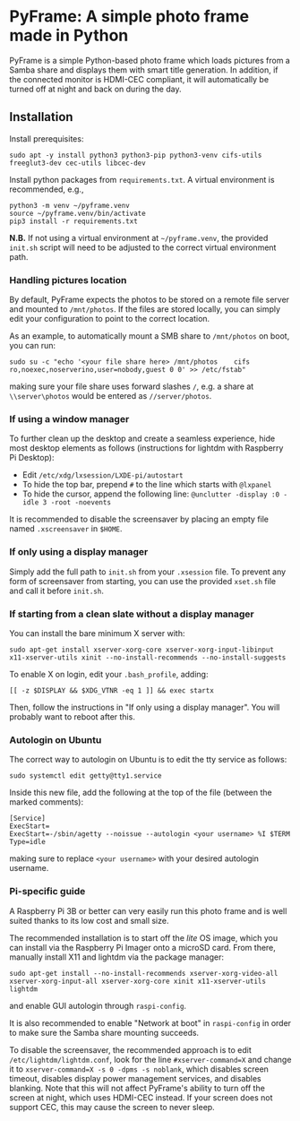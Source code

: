 # PyFrame: A simple photo frame made in Python

PyFrame is a simple Python-based photo frame which loads pictures from a Samba share and displays them with smart title generation. In addition, if the connected monitor is HDMI-CEC compliant, it will automatically be turned off at night and back on during the day.

## Installation

Install prerequisites:
```shell
sudo apt -y install python3 python3-pip python3-venv cifs-utils freeglut3-dev cec-utils libcec-dev
```

Install python packages from `requirements.txt`. A virtual environment is recommended, e.g.,
```shell
python3 -m venv ~/pyframe.venv
source ~/pyframe.venv/bin/activate
pip3 install -r requirements.txt
```

**N.B.** If not using a virtual environment at `~/pyframe.venv`, the provided `init.sh` script will need to be adjusted to the correct virtual environment path.

### Handling pictures location

By default, PyFrame expects the photos to be stored on a remote file server and mounted to `/mnt/photos`. If the files are stored locally, you can simply edit your configuration to point to the correct location.

As an example, to automatically mount a SMB share to `/mnt/photos` on boot, you can run:
```
sudo su -c "echo '<your file share here> /mnt/photos    cifs    ro,noexec,noserverino,user=nobody,guest 0 0' >> /etc/fstab"
```
making sure your file share uses forward slashes `/`, e.g. a share at `\\server\photos` would be entered as `//server/photos`.

### If using a window manager

To further clean up the desktop and create a seamless experience, hide most desktop elements as follows (instructions for lightdm with Raspberry Pi Desktop):
* Edit `/etc/xdg/lxsession/LXDE-pi/autostart`
* To hide the top bar, prepend `#` to the line which starts with `@lxpanel`
* To hide the cursor, append the following line: `@unclutter -display :0 -idle 3 -root -noevents`

It is recommended to disable the screensaver by placing an empty file named `.xscreensaver` in `$HOME`.

### If only using a display manager

Simply add the full path to `init.sh` from your `.xsession` file. To prevent any form of screensaver from starting, you can use the provided `xset.sh` file and call it before `init.sh`.

### If starting from a clean slate without a display manager

You can install the bare minimum X server with:
```shell
sudo apt-get install xserver-xorg-core xserver-xorg-input-libinput x11-xserver-utils xinit --no-install-recommends --no-install-suggests
```

To enable X on login, edit your `.bash_profile`, adding:
```shell
[[ -z $DISPLAY && $XDG_VTNR -eq 1 ]] && exec startx
```
Then, follow the instructions in "If only using a display manager". You will probably want to reboot after this.

### Autologin on Ubuntu

The correct way to autologin on Ubuntu is to edit the tty service as follows:
```shell
sudo systemctl edit getty@tty1.service
```

Inside this new file, add the following at the top of the file (between the marked comments):
```
[Service]
ExecStart=
ExecStart=-/sbin/agetty --noissue --autologin <your username> %I $TERM
Type=idle
```
making sure to replace `<your username>` with your desired autologin username.

### Pi-specific guide

A Raspberry Pi 3B or better can very easily run this photo frame and is well suited thanks to its low cost and small size.

The recommended installation is to start off the *lite* OS image, which you can install via the Raspberry Pi Imager onto a microSD card. From there, manually install X11 and lightdm via the package manager:
```
sudo apt-get install --no-install-recommends xserver-xorg-video-all xserver-xorg-input-all xserver-xorg-core xinit x11-xserver-utils lightdm
```
 and enable GUI autologin through `raspi-config`.

It is also recommended to enable "Network at boot" in `raspi-config` in order to make sure the Samba share mounting succeeds.

To disable the screensaver, the recommended approach is to edit `/etc/lightdm/lightdm.conf`, look for the line `#xserver-command=X` and change it to `xserver-command=X -s 0 -dpms -s noblank`, which disables screen timeout, disables display power management services, and disables blanking. Note that this will not affect PyFrame's ability to turn off the screen at night, which uses HDMI-CEC instead. If your screen does not support CEC, this may cause the screen to never sleep.